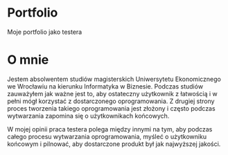 # Portfolio
Moje portfolio jako testera

# O mnie

Jestem absolwentem studiów magisterskich Uniwersytetu Ekonomicznego we Wrocławiu na kierunku Informatyka w Biznesie.
Podczas studiów zauważyłem jak ważne jest to, aby ostateczny użytkownik z łatwością i w pełni mógł korzystać z dostarczonego oprogramowania. Z drugiej strony proces tworzenia takiego oprogramowania jest złożony i często podczas wytwarzania zapomina się o użytkownikach końcowych.

W mojej opinii praca testera polega między innymi na tym, aby podczas całego procesu wytwarzania oprogramowania, myśleć o użytkowniku końcowym i pilnować, aby dostarczone produkt był jak najwyższej jakości.
